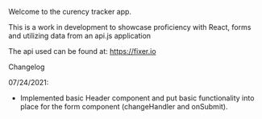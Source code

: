 Welcome to the curency tracker app.

This is a work in development to showcase proficiency with React, forms and utilizing data from an api.js application

The api used can be found at: https://fixer.io

Changelog

07/24/2021:

- Implemented basic Header component and put basic functionality into place for the form component (changeHandler and onSubmit).